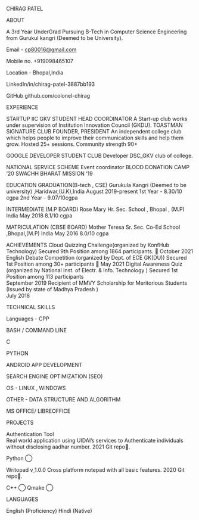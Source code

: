 CHIRAG PATEL                                             


ABOUT

A 3rd Year UnderGrad Pursuing B-Tech in Computer Science Engineering from Gurukul kangri (Deemed to be University). 

Email - cp80016@gmail.com 

Mobile no.  +919098465107

Location - Bhopal,India

LinkedIn/in/chirag-patel-3887bb193 

GitHub github.com/colonel-chirag

EXPERIENCE

STARTUP IIC GKV
STUDENT HEAD COORDINATOR
A Start-up club works under supervision of Institution Innovation Council (GKDU).
TOASTMAN SIGNATURE CLUB 
FOUNDER, PRESIDENT
An independent college club which helps people to improve their communication skills and help them grow. 
Hosted 25+ sessions.
Community strength 90+


GOOGLE DEVELOPER STUDENT CLUB 
Developer 
DSC_GKV club of college. 


NATIONAL SERVICE SCHEME 
Event coordinator 
BLOOD DONATION CAMP ‘20
SWACHH BHARAT MISSION ‘19




EDUCATION
GRADUATION(B-tech , CSE)
Gurukula Kangri (Deemed to be university) ,Haridwar,(U.K),India                                                 August 2019-present
1st Year    - 8.30/10 cgpa                                                                                                         2nd Year   - 9.07/10cgpa                                                                                               

INTERMEDIATE (M.P BOARD)                                                                                Rose Mary Hr. Sec. School , Bhopal , (M.P) India                                                                                        May 2018
8.1/10 cgpa

MATRICULATION (CBSE BOARD)                                                                  Mother Teresa Sr. Sec. Co-Ed School ,Bhopal,(M.P) India                                                         May 2016
8.0/10 cgpa



ACHIEVEMENTS
Cloud Quizzing Challenge(organized by KonfHub Technology)
Secured 9th Position among 1864 participants.   🔗
October 2021
English Debate Competition (organized by Dept. of ECE GK(DU))
Secured 1st Position among 30+ participants      🔗
May 2021
Digital Awareness Quiz (organized by National Inst. of Electr. & Info. Technology )
Secured 1st Position among 113 participants      
September 2019
Recipient of MMVY Scholarship for Meritorious Students (Issued by state of Madhya Pradesh )      
July 2018



TECHNICAL SKILLS

Languages - 
CPP 

BASH / COMMAND LINE 

C

PYTHON


ANDROID APP DEVELOPMENT

SEARCH ENGINE OPTIMIZATION (SEO)  
 
OS - LINUX , WINDOWS

OTHER - DATA STRUCTURE AND ALGORITHM 

MS OFFICE/ LIBREOFFICE



PROJECTS

Authentication Tool               
Real world application using UIDAI’s services to Authenticate individuals without disclosing aadhar number.
2021                                   Git repo🔗.

Python   ⃝             

Writopad v_1.0.0
Cross platform notepad with all basic features.
2020                             Git repo🔗.

   C++ ⃝          Qmake   ⃝

         




LANGUAGES

English (Proficiency)
Hindi (Native)





